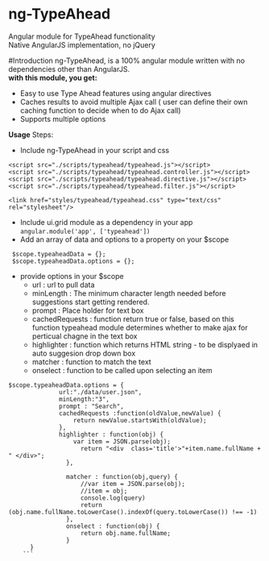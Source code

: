 # ng-TypeAhead
Angular module for TypeAhead functionality
<br />Native AngularJS implementation, no jQuery

#Introduction
ng-TypeAhead, is a 100% angular module written with no dependencies other than AngularJS. 
<br/> <b>with this module, you get:</b>
* Easy to use Type Ahead features using angular directives<br/>
* Caches results to avoid multiple Ajax call ( user can define their own caching function to decide when to do Ajax call)<br/>
* Supports multiple options

<b>Usage</b>
Steps:

* Include ng-TypeAhead in your script and css

```
<script src="./scripts/typeahead/typeahead.js"></script>
<script src="./scripts/typeahead/typeahead.controller.js"></script>
<script src="./scripts/typeahead/typeahead.directive.js"></script>
<script src="./scripts/typeahead/typeahead.filter.js"></script>

<link href="styles/typeahead/typeahead.css" type="text/css" rel="stylesheet"/>
```
* Include ui.grid module as a dependency in your app
``` angular.module('app', ['typeahead']) ```
* Add an array of data and options to a property on your $scope
```
 $scope.typeaheadData = {};
 $scope.typeaheadData.options = {};
```
* provide options in your $scope
    * url : url to pull data
    * minLength : The minimum character length needed before suggestions start getting rendered.
    * prompt : Place holder for text box
    * cachedRequests : function return true or false, based on this function typeahead module determines whether to make ajax for perticual chagne in the text box
    * highlighter : function which returns HTML string - to be displyaed in auto suggesion drop down box
    * matcher  : function to match the text 
    * onselect  : function to be called upon selecting an item
```
$scope.typeaheadData.options = {
			  url:"./data/user.json",
			  minLength:"3",
			  prompt : "Search",
			  cachedRequests :function(oldValue,newValue) {
				  return newValue.startsWith(oldValue);  
			  },
			  highlighter : function(obj) {
				  var item = JSON.parse(obj);
					return "<div  class='title'>"+item.name.fullName + " </div>";
				},
				
				matcher : function(obj,query) {
					//var item = JSON.parse(obj);
					//item = obj;
					console.log(query)
					return (obj.name.fullName.toLowerCase().indexOf(query.toLowerCase()) !== -1)
				},
				onselect : function(obj) {
					return obj.name.fullName;
				}
	  }
	```
